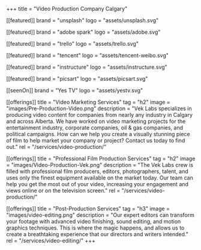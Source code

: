 +++
title = "Video Production Company Calgary"

[[featured]]
brand = "unsplash"
logo = "assets/unsplash.svg"

[[featured]]
brand = "adobe spark"
logo = "assets/adobe.svg"

[[featured]]
brand = "trello"
logo = "assets/trello.svg"

[[featured]]
brand = "tencent"
logo = "assets/tencent-weibo.svg"

[[featured]]
brand = "instructure"
logo = "assets/instructure.svg"

[[featured]]
brand = "picsart"
logo = "assets/picsart.svg"

[[seenOn]]
brand = "Yes TV"
logo = "assets/yestv.svg"


[[offerings]]
title = "Video Marketing Services"
tag = "h2"
image = "images/Pre-Production-Video.png"
description = "Vek Labs specializes in producing video content for companies from nearly any industry in Calgary and across Alberta. We have worked on video marketing projects for the entertainment industry, corporate companies, oil & gas companies, and political campaigns. How can we help you create a visually stunning piece of film to help market your company or project? Contact us today to find out."
rel = "/services/video-production/"

[[offerings]]
title = "Professional Film Production Services"
tag = "h2"
image = "images/Video-Production-Vek.png"
description = "The Vek Labs crew is filled with professional film producers, editors, photographers, talent, and uses only the finest equipment available on the market today. Our team can help you get the most out of your video, increasing your engagement and views online or on the television screen."
rel = "/services/video-production/"

[[offerings]]
title = "Post-Production Services"
tag = "h3"
image = "images/video-editing.png"
description = "Our expert editors can transform your footage with advanced video finishing, sound editing, and motion graphics techniques. This is where the magic happens, and allows us to create a breathtaking experience that our directors and writers intended."
rel = "/services/video-editing/"
+++
